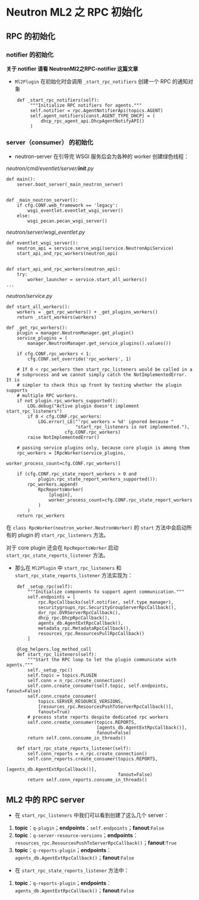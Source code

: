# Neutron ML2 之 RPC 初始化

## RPC 的初始化

### notifier 的初始化

**关于 notifier 请看 NeutronMl2之RPC-notifier 这篇文章**

* `Ml2Plugin` 在初始化时会调用 `_start_rpc_notifiers` 创建一个 RPC 的通知对象

```
    def _start_rpc_notifiers(self):
         """Initialize RPC notifiers for agents."""
         self.notifier = rpc.AgentNotifierApi(topics.AGENT)
         self.agent_notifiers[const.AGENT_TYPE_DHCP] = (
             dhcp_rpc_agent_api.DhcpAgentNotifyAPI()
         ) 
```

### server（consumer） 的初始化

* neutron-server 在引导完 WSGI 服务后会为各种的 worker 创建绿色线程：

*neutron/cmd/eventlet/server/__init__.py*

```
def main():
    server.boot_server(_main_neutron_server)
 
 
def _main_neutron_server():
    if cfg.CONF.web_framework == 'legacy':
        wsgi_eventlet.eventlet_wsgi_server()                                                                                                        
    else:
        wsgi_pecan.pecan_wsgi_server()
```

*neutron/server/wsgi_eventlet.py*

```
def eventlet_wsgi_server():
    neutron_api = service.serve_wsgi(service.NeutronApiService)
    start_api_and_rpc_workers(neutron_api)
 
 
def start_api_and_rpc_workers(neutron_api):
    try:                                                                                                                                            
        worker_launcher = service.start_all_workers()
...
```

*neutron/service.py*

```
def start_all_workers():
    workers = _get_rpc_workers() + _get_plugins_workers()                                                                                           
    return _start_workers(workers)

def _get_rpc_workers():
    plugin = manager.NeutronManager.get_plugin()                                                                                                                       
    service_plugins = (
        manager.NeutronManager.get_service_plugins().values())

    if cfg.CONF.rpc_workers < 1:
        cfg.CONF.set_override('rpc_workers', 1)

    # If 0 < rpc_workers then start_rpc_listeners would be called in a
    # subprocess and we cannot simply catch the NotImplementedError.  It is
    # simpler to check this up front by testing whether the plugin supports
    # multiple RPC workers.
    if not plugin.rpc_workers_supported():
        LOG.debug("Active plugin doesn't implement start_rpc_listeners")
        if 0 < cfg.CONF.rpc_workers:
            LOG.error(_LE("'rpc_workers = %d' ignored because "
                          "start_rpc_listeners is not implemented."),
                      cfg.CONF.rpc_workers)
        raise NotImplementedError()

    # passing service plugins only, because core plugin is among them
    rpc_workers = [RpcWorker(service_plugins,
                             worker_process_count=cfg.CONF.rpc_workers)]

    if (cfg.CONF.rpc_state_report_workers > 0 and
            plugin.rpc_state_report_workers_supported()):
        rpc_workers.append(
            RpcReportsWorker(
                [plugin],
                worker_process_count=cfg.CONF.rpc_state_report_workers
            )
        )
    return rpc_workers  
```

在 `class RpcWorker(neutron_worker.NeutronWorker)` 的 `start` 方法中会启动所有的 plugin 的 `start_rpc_listeners` 方法。

对于 core plugin 还会在 `RpcReportsWorker` 启动 `start_rpc_state_reports_listener` 方法。

* 那么在 `Ml2Plugin` 中 `start_rpc_listeners` 和 `start_rpc_state_reports_listener` 方法实现为：

```
    def _setup_rpc(self):
        """Initialize components to support agent communication."""
        self.endpoints = [                                                                                                                                             
            rpc.RpcCallbacks(self.notifier, self.type_manager),
            securitygroups_rpc.SecurityGroupServerRpcCallback(),
            dvr_rpc.DVRServerRpcCallback(),
            dhcp_rpc.DhcpRpcCallback(),
            agents_db.AgentExtRpcCallback(),
            metadata_rpc.MetadataRpcCallback(),
            resources_rpc.ResourcesPullRpcCallback()
        ]

    @log_helpers.log_method_call
    def start_rpc_listeners(self):
        """Start the RPC loop to let the plugin communicate with agents."""
        self._setup_rpc()
        self.topic = topics.PLUGIN
        self.conn = n_rpc.create_connection()
        self.conn.create_consumer(self.topic, self.endpoints, fanout=False)
        self.conn.create_consumer(
            topics.SERVER_RESOURCE_VERSIONS,
            [resources_rpc.ResourcesPushToServerRpcCallback()],
            fanout=True)
        # process state reports despite dedicated rpc workers
        self.conn.create_consumer(topics.REPORTS,
                                  [agents_db.AgentExtRpcCallback()],
                                  fanout=False)                                                                                                                        
        return self.conn.consume_in_threads()

    def start_rpc_state_reports_listener(self):
        self.conn_reports = n_rpc.create_connection()
        self.conn_reports.create_consumer(topics.REPORTS,
                                          [agents_db.AgentExtRpcCallback()],                                                                                           
                                          fanout=False)
        return self.conn_reports.consume_in_threads()
```

## ML2 中的 RPC server

* 在 `start_rpc_listeners` 中我们可以看到创建了这么几个 server：
 1. **topic**：`q-plugin`；**endpoints**：`self.endpoints`；**fanout**:`False`
 2. **topic**：`q-server-resource-versions`；**endpoints**：`resources_rpc.ResourcesPushToServerRpcCallback()`；**fanout**:`True`
 3. **topic**：`q-reports-plugin`；**endpoints**：`agents_db.AgentExtRpcCallback()`；**fanout**:`False`

* 在 `start_rpc_state_reports_listener` 方法中：
 1. **topic**：`q-reports-plugin`；**endpoints**：`agents_db.AgentExtRpcCallback()`；**fanout**:`False`